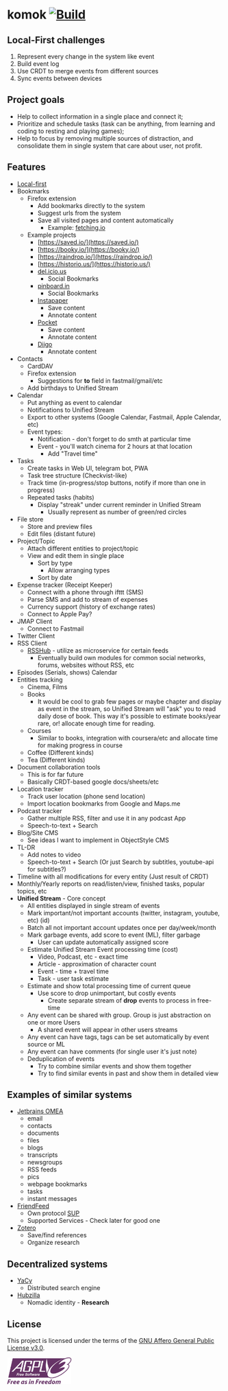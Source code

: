 # komok [![Build](https://github.com/Heapy/komok/actions/workflows/build.yml/badge.svg)](https://github.com/Heapy/komok/actions/workflows/build.yml)

## Local-First challenges

1. Represent every change in the system like event
2. Build event log
3. Use CRDT to merge events from different sources
4. Sync events between devices

## Project goals

- Help to collect information in a single place and connect it;
- Prioritize and schedule tasks (task can be anything, from learning and coding to resting and playing games);
- Help to focus by removing multiple sources of distraction, and consolidate them in single system that care about user, not profit.

## Features

* [Local-first](https://www.inkandswitch.com/local-first.html)
* Bookmarks
  - Firefox extension
    - Add bookmarks directly to the system
    - Suggest urls from the system
    - Save all visited pages and content automatically
      - Example: [fetching.io](http://fetching.io/)
  - Example projects
    - [https://saved.io/](https://saved.io/)
    - [https://booky.io/](https://booky.io/)
    - [https://raindrop.io/](https://raindrop.io/)
    - [https://historio.us/](https://historio.us/)
    - [del.icio.us](https://en.wikipedia.org/wiki/Delicious_(website))
      - Social Bookmarks
    - [pinboard.in](https://en.wikipedia.org/wiki/Pinboard_(website))
      - Social Bookmarks
    - [Instapaper](https://en.wikipedia.org/wiki/Instapaper)
      - Save content
      - Annotate content
    - [Pocket](https://en.wikipedia.org/wiki/Pocket_(service))
      - Save content
      - Annotate content
    - [Diigo](https://en.wikipedia.org/wiki/Diigo)
      - Annotate content
* Contacts
  - CardDAV
  - Firefox extension
    - Suggestions for **to** field in fastmail/gmail/etc
  - Add birthdays to Unified Stream
* Calendar
  - Put anything as event to calendar
  - Notifications to Unified Stream
  - Export to other systems (Google Calendar, Fastmail, Apple Calendar, etc)
  - Event types:
    - Notification - don't forget to do smth at particular time
    - Event - you'll watch cinema for 2 hours at that location
      - Add "Travel time"
* Tasks
  - Create tasks in Web UI, telegram bot, PWA
  - Task tree structure (Checkvist-like)
  - Track time (in-progress/stop buttons, notify if more than one in progress)
  - Repeated tasks (habits)
    - Display "streak" under current reminder in Unified Stream
      - Usually represent as number of green/red circles
* File store
  - Store and preview files
  - Edit files (distant future)
* Project/Topic
  - Attach different entities to project/topic
  - View and edit them in single place
    - Sort by type
      - Allow arranging types
    - Sort by date
* Expense tracker (Receipt Keeper)
  - Connect with a phone through ifttt (SMS)
  - Parse SMS and add to stream of expenses
  - Currency support (history of exchange rates)
  - Connect to Apple Pay?
* JMAP Client
  - Connect to Fastmail
* Twitter Client
* RSS Client
  - [RSSHub](https://github.com/DIYgod/RSSHub) - utilize as microservice for certain feeds
    - Eventually build own modules for common social networks, forums, websites without RSS, etc
* Episodes (Serials, shows) Calendar
* Entities tracking
  - Cinema, Films
  - Books
    - It would be cool to grab few pages or maybe chapter and display as event in the stream, so Unified Stream will "ask" you to read daily dose of book. This way it's possible to estimate books/year rare, or! allocate enough time for reading.
  - Courses
    - Similar to books, integration with coursera/etc and allocate time for making progress in course
  - Coffee (Different kinds)
  - Tea (Different kinds)
* Document collaboration tools
  - This is for far future
  - Basically CRDT-based google docs/sheets/etc
* Location tracker
  - Track user location (phone send location)
  - Import location bookmarks from Google and Maps.me
* Podcast tracker
  - Gather multiple RSS, filter and use it in any podcast App
  - Speech-to-text + Search
* Blog/Site CMS
  - See ideas I want to implement in ObjectStyle CMS
* TL-DR
  - Add notes to video
  - Speech-to-text + Search (Or just Search by subtitles, youtube-api for subtitles?)
* Timeline with all modifications for every entity (Just result of CRDT)
* Monthly/Yearly reports on read/listen/view, finished tasks, popular topics, etc
* **Unified Stream** - Core concept
  - All entities displayed in single stream of events
  - Mark important/not important accounts (twitter, instagram, youtube, etc) (id)
  - Batch all not important account updates once per day/week/month
  - Mark garbage events, add score to event (ML), filter garbage
    - User can update automatically assigned score
  - Estimate Unified Stream Event processing time (cost)
    - Video, Podcast, etc - exact time
    - Article - approximation of character count
    - Event - time + travel time
    - Task - user task estimate
  - Estimate and show total processing time of current queue
    - Use score to drop unimportant, but costly events
      - Create separate stream of **drop** events to process in free-time
  - Any event can be shared with group. Group is just abstraction on one or more Users
    - A shared event will appear in other users streams
  - Any event can have tags, tags can be set automatically by event source or ML
  - Any event can have comments (for single user it's just note)
  - Deduplication of events
    - Try to combine similar events and show them together
    - Try to find similar events in past and show them in detailed view

## Examples of similar systems

* [Jetbrains OMEA](https://www.jetbrains.com/omea/)
  - email
  - contacts 
  - documents
  - files
  - blogs
  - transcripts
  - newsgroups
  - RSS feeds
  - pics
  - webpage bookmarks
  - tasks
  - instant messages
* [FriendFeed](https://en.wikipedia.org/wiki/FriendFeed)
  - Own protocol [SUP](https://en.wikipedia.org/wiki/Simple_Update_Protocol)
  - Supported Services - Check later for good one
* [Zotero](https://www.zotero.org/)
  - Save/find references
  - Organize research

## Decentralized systems

* [YaCy](https://en.wikipedia.org/wiki/YaCy)
  - Distributed search engine
* [Hubzilla](https://zotlabs.org/page/hubzilla/hubzilla-project)
  - Nomadic identity - **Research**

## License

This project is licensed under the terms of
the [GNU Affero General Public License v3.0](https://www.gnu.org/licenses/agpl-3.0.en.html).

<img src=".readme/AGPLv3_Logo.svg" width="150" alt="AGPLv3 Logo">
